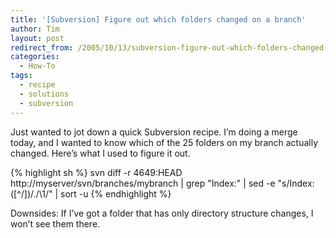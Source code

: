 ```yaml
---
title: '[Subversion] Figure out which folders changed on a branch'
author: Tim
layout: post
redirect_from: /2005/10/13/subversion-figure-out-which-folders-changed-on-a-branch/
categories:
  - How-To
tags:
  - recipe
  - solutions
  - subversion
---
```

Just wanted to jot down a quick Subversion recipe. I&#8217;m doing a merge today, and I wanted to know which of the 25 folders on my branch actually changed. Here&#8217;s what I used to figure it out.

{% highlight sh %}
svn diff -r 4649:HEAD http://myserver/svn/branches/mybranch | grep "Index:" | sed -e "s/Index: ([^\/])\/./\1/" | sort -u
{% endhighlight %}

Downsides: If I&#8217;ve got a folder that has only directory structure changes, I won&#8217;t see them there.
